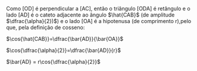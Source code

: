 Como [OD] é perpendicular a [AC], então o triângulo [ODA] é retângulo e o lado [AD] é o cateto adjacente ao ângulo $\hat{CAB}$ (de amplitude $\dfrac{\alpha}{2})$) e o lado [OA] é a hipotenusa (de comprimento r),pelo que, pela definição de cosseno:

$\cos{\hat{CAB}}=\dfrac{\bar{AD}}{\bar{OA}}$

$\cos{\dfrac{\alpha}{2}}=\dfrac{\bar{AD}}{r}$

$\bar{AD} = r\cos{\dfrac{\alpha}{2}}$